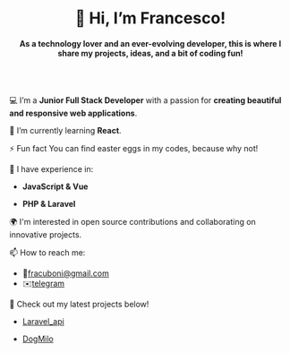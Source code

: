<h1 align='center'>👋 Hi, I’m Francesco!</h1>

<h4 align='center'>As a technology lover and an ever-evolving developer, this is where I share my projects, ideas, and a bit of coding fun!</h4>
<br>
<br>

💻 I’m a **Junior Full Stack Developer** with a passion for **creating beautiful and responsive web applications**.

🌱 I’m currently learning **React**.

⚡ Fun fact You can find easter eggs in my codes, because why not!

🔧 I have experience in:
- **JavaScript & Vue**
  
- **PHP & Laravel**


🌍 I'm interested in open source contributions and collaborating on innovative projects.

📫 How to reach me: 
- 💬fracuboni@gmail.com
- ✉️[telegram](https://t.me/SuRe20)

🚀 Check out my latest projects below!
- [Laravel_api](https://github.com/FraCuboni/laravel-api)
  
- [DogMilo](https://github.com/FraCuboni/proj-html-vuejs)
